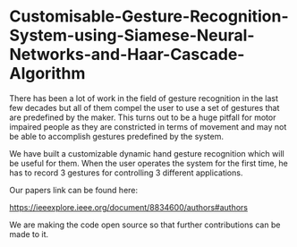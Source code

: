 # Customisable-Gesture-Recognition-System-using-Siamese-Neural-Networks-and-Haar-Cascade-Algorithm

There has been a lot of work in the field of gesture
recognition in the last few decades but all of them compel
the user to use a set of gestures that are predefined by the
maker. This turns out to be a huge pitfall for motor impaired
people as they are constricted in terms of movement and
may not be able to accomplish gestures predefined by the
system.

We have built a customizable dynamic hand
gesture recognition which will be useful for them. When the
user operates the system for the first time, he has to record 3
gestures for controlling 3 different applications.

Our papers link can be found here:

https://ieeexplore.ieee.org/document/8834600/authors#authors

We are making the code open source so that further contributions can be made to it.
